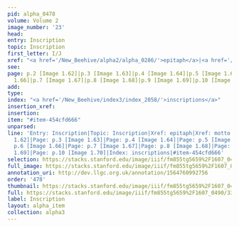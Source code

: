 ```yaml
---
pid: alpha_0478
volume: Volume 2
image_number: '23'
head: 
entry: Inscription
topic: Inscription
first_letter: I/J
xref: "<a href='/New_Beehive/alpha2/alpha_0286/'>epitaph</a>|<a href='/New_Beehive/alpha3/alpha_0608/'>motto</a>"
see: 
page: p.2 [Image 1.62]|p.3 [Image 1.63]|p.4 [Image 1.64]|p.5 [Image 1.65]|p.6 [Image
  1.66]|p.7 [Image 1.67]|p.8 [Image 1.68]|p.9 [Image 1.69]|p.10 [Image 1.70]
add: 
type: 
index: "<a href='/New_Beehive/index3/index_2058/'>inscriptions</a>"
insertion_xref: 
insertion: 
item: "#item-454cfd666"
unparsed: 
line: 'Entry: Inscription|Topic: Inscription|Xref: epitaph|Xref: motto|Page: p.2 [Image
  1.62]|Page: p.3 [Image 1.63]|Page: p.4 [Image 1.64]|Page: p.5 [Image 1.65]|Page:
  p.6 [Image 1.66]|Page: p.7 [Image 1.67]|Page: p.8 [Image 1.68]|Page: p.9 [Image
  1.69]|Page: p.10 [Image 1.70]|Index: inscriptions|#item-454cfd666'
selection: https://stacks.stanford.edu/image/iiif/fm855tg5659%2F1607_0490/337,3666,3000,541/full/0/default.jpg
full_image: https://stacks.stanford.edu/image/iiif/fm855tg5659%2F1607_0490/full/full/0/default.jpg
annotation_uri: http://dev.llgc.org.uk/annotation/1564760992756
order: '478'
thumbnail: https://stacks.stanford.edu/image/iiif/fm855tg5659%2F1607_0490/337,3666,600,180/250,/0/default.jpg
full: https://stacks.stanford.edu/image/iiif/fm855tg5659%2F1607_0490/337,3666,3000,541/full/0/default.jpg
label: Inscription
layout: alpha_item
collection: alpha3
---
```

